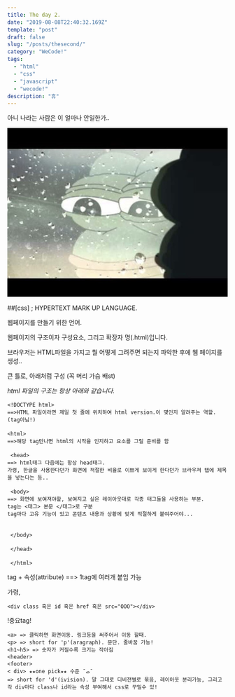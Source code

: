 ```yaml
---
title: The day 2.
date: "2019-08-08T22:40:32.169Z"
template: "post"
draft: false
slug: "/posts/thesecond/"
category: "WeCode!"
tags:
  - "html"
  - "css"
  - "javascript"
  - "wecode!"
description: "휴"
---
```


아니 나라는 사람은 이 얼마나 안일한가.. 

![sad.jpg](/media/sad.jpg)


##[css] ; HYPERTEXT MARK UP LANGUAGE.

웹페이지를 만들기 위한 언어. 

웹페이지의 구조이자 구성요소, 그리고 확장자 명(.html)입니다.

브라우저는 HTML파일을 가지고 뭘 어떻게 그려주면 되는지 파악한 후에 웹 페이지를 생성..

큰 틀로, 아래처럼 구성 (꼭 머리 가슴 배st)

*html 파일의 구조는 항상 아래와 같습니다.*

```
<!DOCTYPE html>
==>HTML 파일이라면 제일 첫 줄에 위치하여 html version.이 몇인지 알려주는 역할.(tag아님!)

<html>
==>해당 tag만나면 html의 시작을 인지하고 요소를 그릴 준비를 함

 <head>
==> html태그 다음에는 항상 head태그.
가령, 한글을 사용한다던가 화면에 적절한 비율로 이쁘게 보이게 한다던가 브라우져 탭에 제목을 넣는다는 등.. 

 <body>
==> 화면에 보여져야할, 보여지고 싶은 레이아웃대로 각종 태그들을 사용하는 부분.
tag는 <태그> 본문 </태그>로 구분
tag마다 고유 기능이 있고 콘텐츠 내용과 상황에 맞게 적절하게 붙여주어야...


 </body>

 </head>

 </html>
```

tag + 속성(attribute) ==> 1tag에 여러개 붙임 가능

가령, 

```
<div class 혹은 id 혹은 href 혹은 src="OOO"></div>
```

!중요tag!
```
<a> => 클릭하면 화면이동. 링크등을 써주어서 이동 할때.
<p> => short for 'p'(aragraph). 문단. 줄바꿈 가능!
<h1~h5> => 숫자가 커질수록 크기는 작아짐
<header>
<footer> 
< div> ★★one pick★★ 수준 ¯ࡇ¯ 
=> short for 'd'(ivision). 말 그대로 디비젼별로 묶음, 레이아웃 분리가능, 그리고 각 div마다 class나 id라는 속성 부여해서 css로 꾸밀수 있!
```
